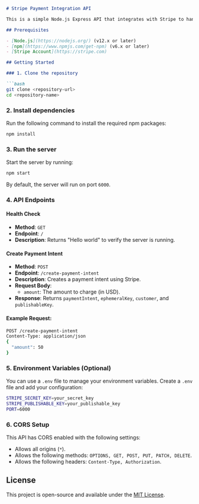 ```markdown
# Stripe Payment Integration API

This is a simple Node.js Express API that integrates with Stripe to handle payments. It provides an endpoint to create a payment intent.

## Prerequisites

- [Node.js](https://nodejs.org/) (v12.x or later)
- [npm](https://www.npmjs.com/get-npm) (v6.x or later)
- [Stripe Account](https://stripe.com)

## Getting Started

### 1. Clone the repository

```bash
git clone <repository-url>
cd <repository-name>
```

### 2. Install dependencies

Run the following command to install the required npm packages:

```bash
npm install
```

### 3. Run the server

Start the server by running:

```bash
npm start
```

By default, the server will run on port `6000`.

### 4. API Endpoints

#### Health Check

- **Method**: `GET`
- **Endpoint**: `/`
- **Description**: Returns "Hello world" to verify the server is running.

#### Create Payment Intent

- **Method**: `POST`
- **Endpoint**: `/create-payment-intent`
- **Description**: Creates a payment intent using Stripe.
- **Request Body**:
  - `amount`: The amount to charge (in USD).
- **Response**: Returns `paymentIntent`, `ephemeralKey`, `customer`, and `publishableKey`.

#### Example Request:

```bash
POST /create-payment-intent
Content-Type: application/json
{
  "amount": 50
}
```

### 5. Environment Variables (Optional)

You can use a `.env` file to manage your environment variables. Create a `.env` file and add your configuration:

```bash
STRIPE_SECRET_KEY=your_secret_key
STRIPE_PUBLISHABLE_KEY=your_publishable_key
PORT=6000
```

### 6. CORS Setup

This API has CORS enabled with the following settings:

- Allows all origins (`*`).
- Allows the following methods: `OPTIONS, GET, POST, PUT, PATCH, DELETE`.
- Allows the following headers: `Content-Type, Authorization`.

## License

This project is open-source and available under the [MIT License](./LICENSE).
```
